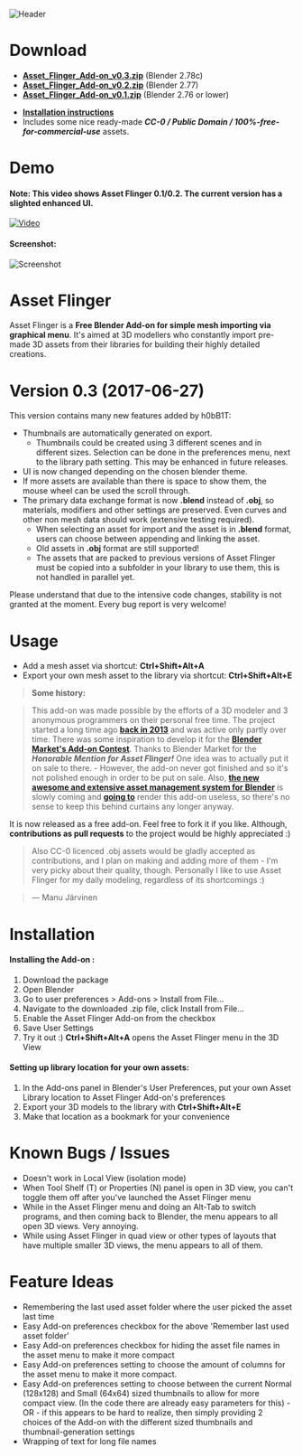 ![Header](http://i.imgur.com/gp3BdlI.jpg)

# Download

* **[Asset_Flinger_Add-on_v0.3.zip](https://raw.githubusercontent.com/BlenderAid/Asset-Flinger/master/releases/Asset_Flinger_Add-on_v0.3.zip)** (Blender 2.78c)
* **[Asset_Flinger_Add-on_v0.2.zip](http://files.manujarvinen.com/Asset_Flinger/Asset_Flinger_Add-on_v0.2.zip)** (Blender 2.77)
* **[Asset_Flinger_Add-on_v0.1.zip](http://files.manujarvinen.com/Asset_Flinger/Asset_Flinger_Add-on_v0.1.zip)** (Blender 2.76 or lower)

- **[Installation instructions](https://github.com/BlenderAid/Asset-Flinger#installation)**
- Includes some nice ready-made ***CC-0 / Public Domain / 100%-free-for-commercial-use*** assets.

# Demo

#### Note: This video shows Asset Flinger 0.1/0.2. The current version has a slighted enhanced UI.
<a href="http://youtu.be/qYYoSTjIOTY" target="_blank">![Video](http://i.imgur.com/BwRkfsY.jpg)</a>
#### Screenshot:
![Screenshot](https://raw.githubusercontent.com/BlenderAid/Asset-Flinger/master/misc/af-0.3-0.jpg)

# Asset Flinger
Asset Flinger is a **Free Blender Add-on for simple mesh importing via graphical menu**.
It's aimed at 3D modellers who constantly import pre-made 3D assets from their libraries for building their highly detailed creations.

# Version 0.3 (2017-06-27)
This version contains many new features added by h0bB1T:
* Thumbnails are automatically generated on export.
	* Thumbnails could be created using 3 different scenes and in different sizes. Selection can be done in the preferences menu, next to the library path setting. This may be enhanced in future releases.
* UI is now changed depending on the chosen blender theme.
* If more assets are available than there is space to show them, the mouse wheel can be used the scroll through.
* The primary data exchange format is now **.blend** instead of **.obj**, so materials, modifiers and other settings are preserved. Even curves and other non mesh data should work (extensive testing required).
	* When selecting an asset for import and the asset is in **.blend** format, users can choose between appending and linking the asset.
	* Old assets in **.obj** format are still supported!
	* The assets that are packed to previous versions of Asset Flinger must be copied into a subfolder in your library to use them, this is not handled in parallel yet.

Please understand that due to the intensive code changes, stability is not granted at the moment. Every bug report is very welcome!

# Usage
* Add a mesh asset via shortcut: **Ctrl+Shift+Alt+A**
* Export your own mesh asset to the library via shortcut: **Ctrl+Shift+Alt+E**

> **Some history:**

> This add-on was made possible by the efforts of a 3D modeler and 3 anonymous programmers on their personal free time. The project started a long time ago **[back in 2013](http://blenderartists.org/forum/showthread.php?293731-OBJ-Asset-Library-Addon)** and was active only partly over time. There was some inspiration to develop it for the **[Blender Market's Add-on Contest](http://community.cgcookie.com/t/blender-add-on-contest-winners-announced/392)**. Thanks to Blender Market for the ***Honorable Mention for Asset Flinger!*** One idea was to actually put it on sale to there. - However, the add-on never got finished and so it's not polished enough in order to be put on sale. Also, **[the new awesome and extensive asset management system for Blender](https://mont29.wordpress.com/2015/01/14/assets-filebrowser-preliminary-work-experimental-build-i/)** is slowly coming and **[going to](http://wiki.blender.org/index.php/User:Brita/Proposals/UIPreviews)** render this add-on useless, so there's no sense to keep this behind curtains any longer anyway.

It is now released as a free add-on. Feel free to fork it if you like.
Although, **contributions as pull requests** to the project would be highly appreciated :)

> Also CC-0 licenced .obj assets would be gladly accepted as contributions, and I plan on making and adding more of them - I'm very picky about their quality, though. Personally I like to use Asset Flinger for my daily modeling, regardless of its shortcomings :)

> — Manu Järvinen

# Installation
#### Installing the Add-on :
1. Download the package
2. Open Blender
3. Go to user preferences > Add-ons > Install from File...
4. Navigate to the downloaded .zip file, click Install from File...
5. Enable the Asset Flinger Add-on from the checkbox
6. Save User Settings
7. Try it out :) **Ctrl+Shift+Alt+A** opens the Asset Flinger menu in the 3D View

#### Setting up library location for your own assets:
1. In the Add-ons panel in Blender's User Preferences, put your own Asset Library location to Asset Flinger Add-on's preferences
2. Export your 3D models to the library with **Ctrl+Shift+Alt+E**
3. Make that location as a bookmark for your convenience

# Known Bugs / Issues
* Doesn't work in Local View (isolation mode)
* When Tool Shelf (T) or Properties (N) panel is open in 3D view, you can't toggle them off after you've launched the Asset Flinger menu
* While in the Asset Flinger menu and doing an Alt-Tab to switch programs, and then coming back to Blender, the menu appears to all open 3D views. Very annoying.
* While using Asset Flinger in quad view or other types of layouts that have multiple smaller 3D views, the menu appears to all of them.

# Feature Ideas

* Remembering the last used asset folder where the user picked the asset last time
* Easy Add-on preferences checkbox for the above 'Remember last used asset folder'
* Easy Add-on preferences checkbox for hiding the asset file names in the asset menu to make it more compact
* Easy Add-on preferences setting to choose the amount of columns for the asset menu to make it more compact.
* Easy Add-on preferences setting to choose between the current Normal (128x128) and Small (64x64) sized thumbnails to allow for more compact view. (In the code there are already easy parameters for this) - OR - if this appears to be hard to realize, then simply providing 2 choices of the Add-on with the different sized thumbnails and thumbnail-generation settings
* Wrapping of text for long file names

